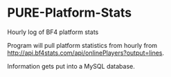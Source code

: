 PURE-Platform-Stats
===================

Hourly log of BF4 platform stats

Program will pull platform statistics from hourly from http://api.bf4stats.com/api/onlinePlayers?output=lines.

Information gets put into a MySQL database.
